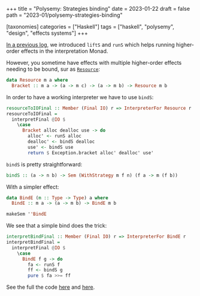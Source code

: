 +++
title = "Polysemy: Strategies binding"
date = 2023-01-22
draft = false
path = "2023-01/polysemy-strategies-binding"

[taxonomies]
categories = ["Haskell"]
tags = ["haskell", "polysemy", "design", "effects systems"]
+++

[In a previous log](@/blog/2023-01-18_polysemy-async.md), we introduced `liftS` and `runS` which helps running higher-order effects in the interpretation Monad.

However, you sometime have effects with multiple higher-order effects needing to be bound, sur as [`Resource`](https://hackage.haskell.org/package/polysemy-1.7.1.0/docs/Polysemy-Resource.html):

```haskell
data Resource m a where
  Bracket :: m a -> (a -> m c) -> (a -> m b) -> Resource m b
```

In order to have a working interpreter we have to use `bindS`:

```haskell
resourceToIOFinal :: Member (Final IO) r => InterpreterFor Resource r
resourceToIOFinal =
  interpretFinal @IO $
    \case
      Bracket alloc dealloc use -> do
        alloc' <- runS alloc
        dealloc' <- bindS dealloc
        use' <- bindS use
        return $ Exception.bracket alloc' dealloc' use'
```

`bindS` is pretty straightforward:

```haskell
bindS :: (a -> n b) -> Sem (WithStrategy m f n) (f a -> m (f b))
```

With a simpler effect:

```haskell
data BindE (m :: Type -> Type) a where
  BindE :: m a -> (a -> m b) -> BindE m b

makeSem ''BindE
```

We see that a simple bind does the trick:

```haskell
interpretBindFinal :: Member (Final IO) r => InterpreterFor BindE r
interpretBindFinal =
  interpretFinal @IO $
    \case
      BindE f g -> do
        fa <- runS f
        ff <- bindS g
        pure $ fa >>= ff
```

See the full the code [here](https://hackage.haskell.org/package/polysemy-1.7.1.0/docs/src/Polysemy.Resource.html) and [here](https://github.com/blackheaven/blackheaven.github.io/blob/master/content/code/polysemy/src/Bind.hs).

